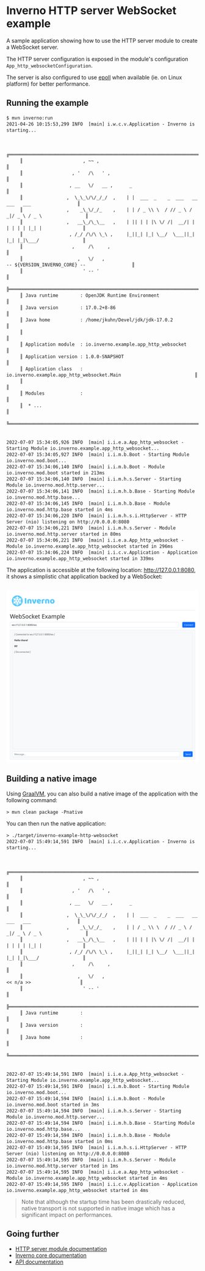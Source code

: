 [inverno-mod-http-server]: https://github.com/inverno-io/inverno-mods/blob/master/doc/reference-guide.md#http-server
[inverno-core-root-doc]: https://github.com/inverno-io/inverno-core/blob/master/doc/reference-guide.md
[inverno-javadoc]: https://inverno.io/docs/release/api/index.html

[epoll]: https://en.wikipedia.org/wiki/Epoll
[graalvm]: https://www.graalvm.org/

# Inverno HTTP server WebSocket example

A sample application showing how to use the HTTP server module to create a WebSocket server.

The HTTP server configuration is exposed in the module's configuration `App_http_websocketConfiguration`.

The server is also configured to use [epoll][epoll] when available (ie. on Linux platform) for better performance.

## Running the example

```plaintext
$ mvn inverno:run
2021-04-26 10:15:53,299 INFO  [main] i.w.c.v.Application - Inverno is starting...


     ╔════════════════════════════════════════════════════════════════════════════════════════════╗
     ║                      , ~~ ,                                                                ║
     ║                  , '   /\   ' ,                                                            ║
     ║                 , __   \/   __ ,      _                                                    ║
     ║                ,  \_\_\/\/_/_/  ,    | |  ___  _    _  ___   __  ___   ___                 ║
     ║                ,    _\_\/_/_    ,    | | / _ \\ \  / // _ \ / _|/ _ \ / _ \                ║
     ║                ,   __\_/\_\__   ,    | || | | |\ \/ /|  __/| | | | | | |_| |               ║
     ║                 , /_/ /\/\ \_\ ,     |_||_| |_| \__/  \___||_| |_| |_|\___/                ║
     ║                  ,     /\     ,                                                            ║
     ║                    ,   \/   ,                                  -- ${VERSION_INVERNO_CORE} --                 ║
     ║                      ' -- '                                                                ║
     ╠════════════════════════════════════════════════════════════════════════════════════════════╣
     ║ Java runtime        : OpenJDK Runtime Environment                                          ║
     ║ Java version        : 17.0.2+8-86                                                          ║
     ║ Java home           : /home/jkuhn/Devel/jdk/jdk-17.0.2                                     ║
     ║                                                                                            ║
     ║ Application module  : io.inverno.example.app_http_websocket                                ║
     ║ Application version : 1.0.0-SNAPSHOT                                                       ║
     ║ Application class   : io.inverno.example.app_http_websocket.Main                           ║
     ║                                                                                            ║
     ║ Modules             :                                                                      ║
     ║  * ...                                                                                     ║
     ╚════════════════════════════════════════════════════════════════════════════════════════════╝


2022-07-07 15:34:05,926 INFO  [main] i.i.e.a.App_http_websocket - Starting Module io.inverno.example.app_http_websocket...
2022-07-07 15:34:05,927 INFO  [main] i.i.m.b.Boot - Starting Module io.inverno.mod.boot...
2022-07-07 15:34:06,140 INFO  [main] i.i.m.b.Boot - Module io.inverno.mod.boot started in 213ms
2022-07-07 15:34:06,140 INFO  [main] i.i.m.h.s.Server - Starting Module io.inverno.mod.http.server...
2022-07-07 15:34:06,141 INFO  [main] i.i.m.h.b.Base - Starting Module io.inverno.mod.http.base...
2022-07-07 15:34:06,145 INFO  [main] i.i.m.h.b.Base - Module io.inverno.mod.http.base started in 4ms
2022-07-07 15:34:06,220 INFO  [main] i.i.m.h.s.i.HttpServer - HTTP Server (nio) listening on http://0.0.0.0:8080
2022-07-07 15:34:06,221 INFO  [main] i.i.m.h.s.Server - Module io.inverno.mod.http.server started in 80ms
2022-07-07 15:34:06,221 INFO  [main] i.i.e.a.App_http_websocket - Module io.inverno.example.app_http_websocket started in 296ms
2022-07-07 15:34:06,224 INFO  [main] i.i.c.v.Application - Application io.inverno.example.app_http_websocket started in 339ms
```

The application is accessible at the following location: http://127.0.0.1:8080, it shows a simplistic chat application backed by a WebSocket:

<img src="src/img/inverno_http_chat.png" style="display: block; margin: 2em auto;"/>

## Building a native image

Using [GraalVM][graalvm], you can also build a native image of the application with the following command:

```plaintext
> mvn clean package -Pnative
```

You can then run the native application:

```plaintext
> ./target/inverno-example-http-websocket
2022-07-07 15:49:14,591 INFO  [main] i.i.c.v.Application - Inverno is starting...


     ╔════════════════════════════════════════════════════════════════════════════════════════════╗
     ║                      , ~~ ,                                                                ║
     ║                  , '   /\   ' ,                                                            ║
     ║                 , __   \/   __ ,      _                                                    ║
     ║                ,  \_\_\/\/_/_/  ,    | |  ___  _    _  ___   __  ___   ___                 ║
     ║                ,    _\_\/_/_    ,    | | / _ \\ \  / // _ \ / _|/ _ \ / _ \                ║
     ║                ,   __\_/\_\__   ,    | || | | |\ \/ /|  __/| | | | | | |_| |               ║
     ║                 , /_/ /\/\ \_\ ,     |_||_| |_| \__/  \___||_| |_| |_|\___/                ║
     ║                  ,     /\     ,                                                            ║
     ║                    ,   \/   ,                                   << n/a >>                  ║
     ║                      ' -- '                                                                ║
     ╠════════════════════════════════════════════════════════════════════════════════════════════╣
     ║ Java runtime        :                                                                      ║
     ║ Java version        :                                                                      ║
     ║ Java home           :                                                                      ║
     ╚════════════════════════════════════════════════════════════════════════════════════════════╝


2022-07-07 15:49:14,591 INFO  [main] i.i.e.a.App_http_websocket - Starting Module io.inverno.example.app_http_websocket...
2022-07-07 15:49:14,591 INFO  [main] i.i.m.b.Boot - Starting Module io.inverno.mod.boot...
2022-07-07 15:49:14,594 INFO  [main] i.i.m.b.Boot - Module io.inverno.mod.boot started in 3ms
2022-07-07 15:49:14,594 INFO  [main] i.i.m.h.s.Server - Starting Module io.inverno.mod.http.server...
2022-07-07 15:49:14,594 INFO  [main] i.i.m.h.b.Base - Starting Module io.inverno.mod.http.base...
2022-07-07 15:49:14,594 INFO  [main] i.i.m.h.b.Base - Module io.inverno.mod.http.base started in 0ms
2022-07-07 15:49:14,595 INFO  [main] i.i.m.h.s.i.HttpServer - HTTP Server (nio) listening on http://0.0.0.0:8080
2022-07-07 15:49:14,595 INFO  [main] i.i.m.h.s.Server - Module io.inverno.mod.http.server started in 1ms
2022-07-07 15:49:14,595 INFO  [main] i.i.e.a.App_http_websocket - Module io.inverno.example.app_http_websocket started in 4ms
2022-07-07 15:49:14,595 INFO  [main] i.i.c.v.Application - Application io.inverno.example.app_http_websocket started in 4ms
```

> Note that although the startup time has been drastically reduced, native transport is not supported in native image which has a significant impact on performances.

## Going further

- [HTTP server module documentation][inverno-mod-http-server]
- [Inverno core documentation][inverno-core-root-doc]
- [API documentation][inverno-javadoc]

